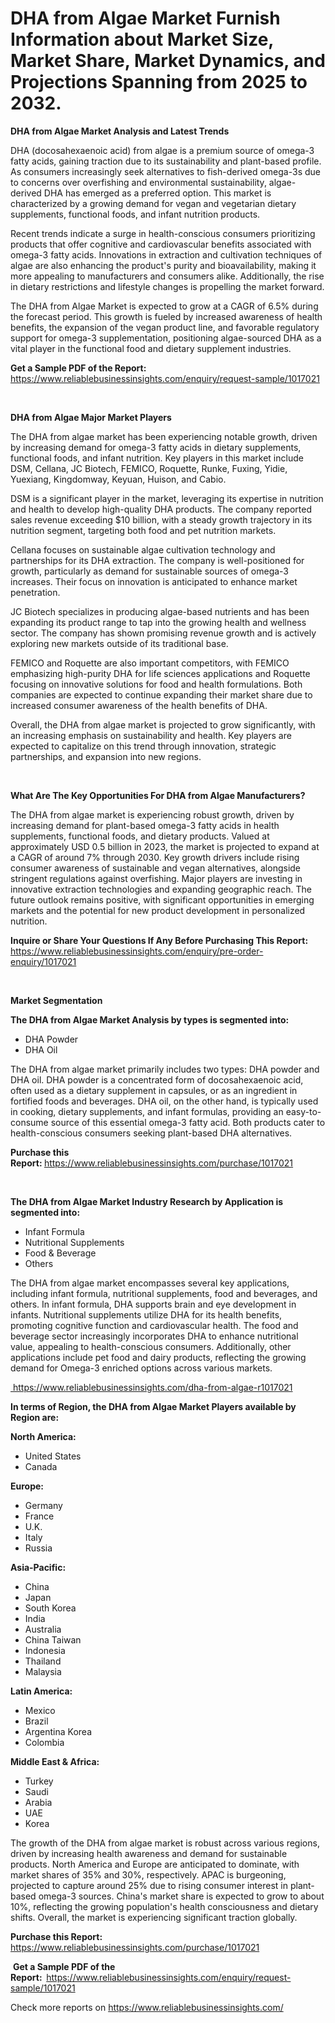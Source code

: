 <p><h1>DHA from Algae Market Furnish Information about Market Size, Market Share, Market Dynamics, and Projections Spanning from 2025 to 2032.</h1></p><p><strong>DHA from Algae Market Analysis and Latest Trends</strong></p>
<p><p>DHA (docosahexaenoic acid) from algae is a premium source of omega-3 fatty acids, gaining traction due to its sustainability and plant-based profile. As consumers increasingly seek alternatives to fish-derived omega-3s due to concerns over overfishing and environmental sustainability, algae-derived DHA has emerged as a preferred option. This market is characterized by a growing demand for vegan and vegetarian dietary supplements, functional foods, and infant nutrition products.</p><p>Recent trends indicate a surge in health-conscious consumers prioritizing products that offer cognitive and cardiovascular benefits associated with omega-3 fatty acids. Innovations in extraction and cultivation techniques of algae are also enhancing the product's purity and bioavailability, making it more appealing to manufacturers and consumers alike. Additionally, the rise in dietary restrictions and lifestyle changes is propelling the market forward.</p><p>The DHA from Algae Market is expected to grow at a CAGR of 6.5% during the forecast period. This growth is fueled by increased awareness of health benefits, the expansion of the vegan product line, and favorable regulatory support for omega-3 supplementation, positioning algae-sourced DHA as a vital player in the functional food and dietary supplement industries.</p></p>
<p><strong>Get a Sample PDF of the Report:&nbsp;</strong> <a href="https://www.reliablebusinessinsights.com/enquiry/request-sample/1017021?utm_campaign=2094&utm_medium=2&utm_source=Github&utm_content=ia&utm_term=01022025&utm_id=dha-from-algae">https://www.reliablebusinessinsights.com/enquiry/request-sample/1017021</a></p>
<p>&nbsp;</p>
<p><strong>DHA from Algae Major Market Players</strong></p>
<p><p>The DHA from algae market has been experiencing notable growth, driven by increasing demand for omega-3 fatty acids in dietary supplements, functional foods, and infant nutrition. Key players in this market include DSM, Cellana, JC Biotech, FEMICO, Roquette, Runke, Fuxing, Yidie, Yuexiang, Kingdomway, Keyuan, Huison, and Cabio.</p><p>DSM is a significant player in the market, leveraging its expertise in nutrition and health to develop high-quality DHA products. The company reported sales revenue exceeding $10 billion, with a steady growth trajectory in its nutrition segment, targeting both food and pet nutrition markets.</p><p>Cellana focuses on sustainable algae cultivation technology and partnerships for its DHA extraction. The company is well-positioned for growth, particularly as demand for sustainable sources of omega-3 increases. Their focus on innovation is anticipated to enhance market penetration.</p><p>JC Biotech specializes in producing algae-based nutrients and has been expanding its product range to tap into the growing health and wellness sector. The company has shown promising revenue growth and is actively exploring new markets outside of its traditional base.</p><p>FEMICO and Roquette are also important competitors, with FEMICO emphasizing high-purity DHA for life sciences applications and Roquette focusing on innovative solutions for food and health formulations. Both companies are expected to continue expanding their market share due to increased consumer awareness of the health benefits of DHA.</p><p>Overall, the DHA from algae market is projected to grow significantly, with an increasing emphasis on sustainability and health. Key players are expected to capitalize on this trend through innovation, strategic partnerships, and expansion into new regions.</p></p>
<p>&nbsp;</p>
<p><strong>What Are The Key Opportunities For DHA from Algae Manufacturers?</strong></p>
<p><p>The DHA from algae market is experiencing robust growth, driven by increasing demand for plant-based omega-3 fatty acids in health supplements, functional foods, and dietary products. Valued at approximately USD 0.5 billion in 2023, the market is projected to expand at a CAGR of around 7% through 2030. Key growth drivers include rising consumer awareness of sustainable and vegan alternatives, alongside stringent regulations against overfishing. Major players are investing in innovative extraction technologies and expanding geographic reach. The future outlook remains positive, with significant opportunities in emerging markets and the potential for new product development in personalized nutrition.</p></p>
<p><strong>Inquire or Share Your Questions If Any Before Purchasing This Report:</strong> <a href="https://www.reliablebusinessinsights.com/enquiry/pre-order-enquiry/1017021?utm_campaign=2094&utm_medium=2&utm_source=Github&utm_content=ia&utm_term=01022025&utm_id=dha-from-algae">https://www.reliablebusinessinsights.com/enquiry/pre-order-enquiry/1017021</a></p>
<p>&nbsp;</p>
<p><strong>Market Segmentation</strong></p>
<p><strong>The DHA from Algae Market Analysis by types is segmented into:</strong></p>
<p><ul><li>DHA Powder</li><li>DHA Oil</li></ul></p>
<p><p>The DHA from algae market primarily includes two types: DHA powder and DHA oil. DHA powder is a concentrated form of docosahexaenoic acid, often used as a dietary supplement in capsules, or as an ingredient in fortified foods and beverages. DHA oil, on the other hand, is typically used in cooking, dietary supplements, and infant formulas, providing an easy-to-consume source of this essential omega-3 fatty acid. Both products cater to health-conscious consumers seeking plant-based DHA alternatives.</p></p>
<p><strong>Purchase this Report:&nbsp;</strong><a href="https://www.reliablebusinessinsights.com/purchase/1017021?utm_campaign=2094&utm_medium=2&utm_source=Github&utm_content=ia&utm_term=01022025&utm_id=dha-from-algae">https://www.reliablebusinessinsights.com/purchase/1017021</a></p>
<p>&nbsp;</p>
<p><strong>The DHA from Algae Market Industry Research by Application is segmented into:</strong></p>
<p><ul><li>Infant Formula</li><li>Nutritional Supplements</li><li>Food & Beverage</li><li>Others</li></ul></p>
<p><p>The DHA from algae market encompasses several key applications, including infant formula, nutritional supplements, food and beverages, and others. In infant formula, DHA supports brain and eye development in infants. Nutritional supplements utilize DHA for its health benefits, promoting cognitive function and cardiovascular health. The food and beverage sector increasingly incorporates DHA to enhance nutritional value, appealing to health-conscious consumers. Additionally, other applications include pet food and dairy products, reflecting the growing demand for Omega-3 enriched options across various markets.</p></p>
<p><a href="https://www.reliablebusinessinsights.com/dha-from-algae-r1017021?utm_campaign=2094&utm_medium=2&utm_source=Github&utm_content=ia&utm_term=01022025&utm_id=dha-from-algae">&nbsp;https://www.reliablebusinessinsights.com/dha-from-algae-r1017021</a></p>
<p><strong>In terms of Region, the DHA from Algae Market Players available by Region are:</strong></p>
<p>
    <p> <strong> North America: </strong>
        <ul>
            <li>United States</li>
            <li>Canada</li>
        </ul>
        </p> 
    <p> <strong> Europe: </strong>
        <ul>
            <li>Germany</li>
            <li>France</li>
            <li>U.K.</li>
            <li>Italy</li>
            <li>Russia</li>
        </ul>
        </p> 
    <p> <strong> Asia-Pacific: </strong>
        <ul>
            <li>China</li>
            <li>Japan</li>
            <li>South Korea</li>
            <li>India</li>
            <li>Australia</li>
            <li>China Taiwan</li>
            <li>Indonesia</li>
            <li>Thailand</li>
            <li>Malaysia</li>
        </ul>
        </p> 
    <p> <strong> Latin America: </strong>
        <ul>
            <li>Mexico</li>
            <li>Brazil</li>
            <li>Argentina Korea</li>
            <li>Colombia</li>
        </ul>
        </p> 
    <p> <strong> Middle East & Africa: </strong>
        <ul>
            <li>Turkey</li>
            <li>Saudi</li>
            <li>Arabia</li>
            <li>UAE</li>
            <li>Korea</li>
        </ul>
    </p>
    </p>
<p><p>The growth of the DHA from algae market is robust across various regions, driven by increasing health awareness and demand for sustainable products. North America and Europe are anticipated to dominate, with market shares of 35% and 30%, respectively. APAC is burgeoning, projected to capture around 25% due to rising consumer interest in plant-based omega-3 sources. China's market share is expected to grow to about 10%, reflecting the growing population's health consciousness and dietary shifts. Overall, the market is experiencing significant traction globally.</p></p>
<p><strong>Purchase this Report: </strong><a href="https://www.reliablebusinessinsights.com/purchase/1017021?utm_campaign=2094&utm_medium=2&utm_source=Github&utm_content=ia&utm_term=01022025&utm_id=dha-from-algae">https://www.reliablebusinessinsights.com/purchase/1017021</a></p>
<p>&nbsp;<strong>Get a Sample PDF of the Report:&nbsp;&nbsp;</strong><a href="https://www.reliablebusinessinsights.com/enquiry/request-sample/1017021?utm_campaign=2094&utm_medium=2&utm_source=Github&utm_content=ia&utm_term=01022025&utm_id=dha-from-algae">https://www.reliablebusinessinsights.com/enquiry/request-sample/1017021</a></p>
<p><strong></strong></p>
<p>Check more reports on <a href="https://www.reliablebusinessinsights.com/?utm_campaign=2094&utm_medium=2&utm_source=Github&utm_content=ia&utm_term=01022025&utm_id=dha-from-algae">https://www.reliablebusinessinsights.com/</a></p>